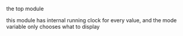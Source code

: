 the top module

this module has internal running clock for every value,
and the mode variable only chooses what to display
